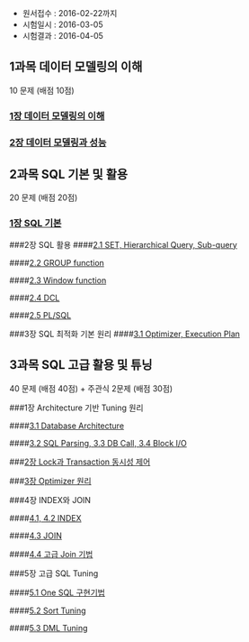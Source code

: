 * 원서접수 : 2016-02-22까지
* 시험일시 : 2016-03-05
* 시험결과 : 2016-04-05


## 1과목 데이터 모델링의 이해

10 문제 (배점 10점)

### [1장 데이터 모델링의 이해](https://github.com/DevStarSJ/Study/tree/master/Blog/Oracle/sqlp/01.01.modeling.md)

### [2장 데이터 모델링과 성능](https://github.com/DevStarSJ/Study/tree/master/Blog/Oracle/sqlp/01.02.modeling_performance.md) 

## 2과목 SQL 기본 및 활용

20 문제 (배점 20점)

### [1장 SQL 기본](https://github.com/DevStarSJ/Study/tree/master/Blog/Oracle/sqlp/02.01.sql.basic.md)

###2장 SQL 활용
####[2.1 SET, Hierarchical Query, Sub-query](https://github.com/DevStarSJ/Study/tree/master/Blog/Oracle/sqlp/02.02.sql.adv.md)

####[2.2 GROUP function](https://github.com/DevStarSJ/Study/tree/master/Blog/Oracle/sqlp/02.03.group.md)

####[2.3 Window function](https://github.com/DevStarSJ/Study/tree/master/Blog/Oracle/sqlp/02.04.window.md)

####[2.4 DCL](https://github.com/DevStarSJ/Study/tree/master/Blog/Oracle/sqlp/02.05.dcl.md)

####[2.5 PL/SQL](https://github.com/DevStarSJ/Study/tree/master/Blog/Oracle/sqlp/02.06.plsql.md)

###3장 SQL 최적화 기본 원리
####[3.1 Optimizer, Execution Plan](https://github.com/DevStarSJ/Study/tree/master/Blog/Oracle/sqlp/02.07.optimizer.md)

## 3과목 SQL 고급 활용 및 튜닝

40 문제 (배점 40점) + 주관식 2문제 (배점 30점)

###1장 Architecture 기반 Tuning 원리

####[3.1 Database Architecture](https://github.com/DevStarSJ/Study/tree/master/Blog/Oracle/sqlp/03.01.architecture.md)

####[3.2 SQL Parsing, 3.3 DB Call, 3.4 Block I/O](https://github.com/DevStarSJ/Study/tree/master/Blog/Oracle/sqlp/03.02.sql.parsing.md)

###[2장 Lock과 Transaction 동시성 제어](https://github.com/DevStarSJ/Study/tree/master/Blog/Oracle/sqlp/03.03.lock.md)

###[3장 Optimizer 원리](https://github.com/DevStarSJ/Study/tree/master/Blog/Oracle/sqlp/03.04.optimizer.md)

###4장 INDEX와 JOIN

####[4.1, 4.2 INDEX](https://github.com/DevStarSJ/Study/tree/master/Blog/Oracle/sqlp/03.05.index.md)

####[4.3 JOIN](https://github.com/DevStarSJ/Study/tree/master/Blog/Oracle/sqlp/03.06.join.md)

####[4.4 고급 Join 기법](https://github.com/DevStarSJ/Study/tree/master/Blog/Oracle/sqlp/03.07.join.adv.md)

###5장 고급 SQL Tuning

####[5.1 One SQL 구현기법](https://github.com/DevStarSJ/Study/tree/master/Blog/Oracle/sqlp/04.01.onesql.md)

####[5.2 Sort Tuning](https://github.com/DevStarSJ/Study/tree/master/Blog/Oracle/sqlp/04.02.sort.md)

####[5.3 DML Tuning](https://github.com/DevStarSJ/Study/tree/master/Blog/Oracle/sqlp/04.03.dml.md)
